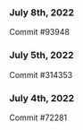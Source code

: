 ### July 8th, 2022

Commit #93948

### July 5th, 2022

Commit #314353


### July 4th, 2022

Commit #72281
